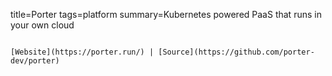 title=Porter
tags=platform
summary=Kubernetes powered PaaS that runs in your own cloud
~~~~~~

[Website](https://porter.run/) | [Source](https://github.com/porter-dev/porter)
